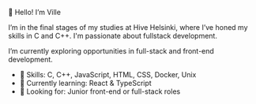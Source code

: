 👋 Hello! I’m Ville

I’m in the final stages of my studies at Hive Helsinki, where I’ve honed my skills in C and C++. I'm passionate about fullstack development.

I’m currently exploring opportunities in full-stack and front-end development.

- 🚀 Skills: C, C++, JavaScript, HTML, CSS, Docker, Unix
- 🌱 Currently learning: React & TypeScript
- 💼 Looking for: Junior front-end or full-stack roles



<!--
**vmustone/vmustone** is a ✨ _special_ ✨ repository because its `README.md` (this file) appears on your GitHub profile.

Here are some ideas to get you started:

- 🔭 I’m currently working on ...
- 🌱 I’m currently learning ...
- 👯 I’m looking to collaborate on ...
- 🤔 I’m looking for help with ...
- 💬 Ask me about ...
- 📫 How to reach me: ...
- 😄 Pronouns: ...
- ⚡ Fun fact: ...
-->
